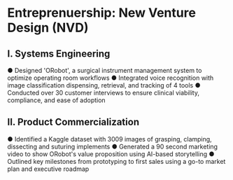 # Entreprenuership: New Venture Design (NVD)

## I. Systems Engineering
● Designed 'ORobot', a surgical instrument management system to optimize operating room workflows 
● Integrated voice recognition with image classification dispensing, retrieval, and tracking of 4 tools
● Conducted over 30 customer interviews to ensure clinical viability, compliance, and ease of adoption

## II. Product Commercialization
● Identified a Kaggle dataset with 3009 images of grasping, clamping, dissecting and suturing implements
● Generated a 90 second marketing video to show ORobot's value proposition using AI-based storytelling
● Outlined key milestones from prototyping to first sales using a go-to market plan and executive roadmap
